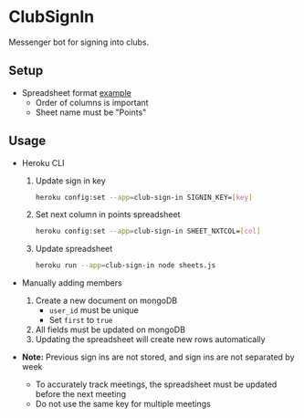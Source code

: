 # ClubSignIn

Messenger bot for signing into clubs.

## Setup
+ Spreadsheet format [example](https://docs.google.com/spreadsheets/d/1vxTdHjnw58ji-yeZ-KStYa4xDj58cEcR1s1ya2Lhyig/edit?usp=sharing)
    + Order of columns is important
    + Sheet name must be "Points"

## Usage
+ Heroku CLI
    1. Update sign in key
        ```bash
        heroku config:set --app=club-sign-in SIGNIN_KEY=[key]
        ```
    2. Set next column in points spreadsheet
        ```bash
        heroku config:set --app=club-sign-in SHEET_NXTCOL=[col]
        ```
    3. Update spreadsheet
        ```bash
        heroku run --app=club-sign-in node sheets.js
        ```

+ Manually adding members
    1. Create a new document on mongoDB
        + `user_id` must be unique
        + Set `first` to `true`
    2. All fields must be updated on mongoDB
    2. Updating the spreadsheet will create new rows automatically

+ **Note:** Previous sign ins are not stored, and sign ins are not separated by week
    + To accurately track meetings, the spreadsheet must be updated before the next meeting
    + Do not use the same key for multiple meetings  
